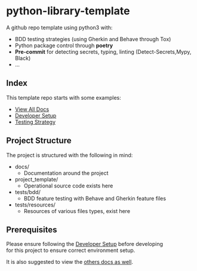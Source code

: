 # python-library-template

A github repo template using python3 with:
 - BDD testing strategies (using Gherkin and Behave through Tox)
 - Python package control through **poetry**
 - **Pre-commit** for detecting secrets, typing, linting (Detect-Secrets,Mypy, Black)
 - ...


## Index

This template repo starts with some examples:
* [View All Docs](./docs/)
* [Developer Setup](./docs/developer_setup.md)
* [Testing Strategy](./docs/testing_strategy.md)

## Project Structure

The project is structured with the following in mind:

- docs/
    - Documentation around the project
- project_template/
    - Operational source code exists here
- tests/bdd/
    - BDD feature testing with Behave and Gherkin feature files
- tests/resources/
    - Resources of various files types, exist here

## Prerequisites

Please ensure following the [Developer Setup](./docs/developer_setup.md) before developing \
for this project to ensure correct environment setup.

It is also suggested to view the [others docs as well](./docs/).
